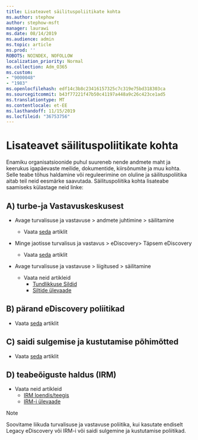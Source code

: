```yaml
---
title: Lisateavet säilituspoliitikate kohta
ms.author: stephow
author: stephow-msft
manager: laurawi
ms.date: 08/14/2019
ms.audience: admin
ms.topic: article
ms.prod: ''
ROBOTS: NOINDEX, NOFOLLOW
localization_priority: Normal
ms.collection: Adm_O365
ms.custom:
- "9000048"
- "1983"
ms.openlocfilehash: edf14c3b8c23416157325c7c319e75bd318303ca
ms.sourcegitcommit: b43f77221f47b50c41197a448a9c26c423ce1ad5
ms.translationtype: MT
ms.contentlocale: et-EE
ms.lasthandoff: 11/15/2019
ms.locfileid: "36753756"
---
```

# <a name="more-info-about-retention-policies"></a>Lisateavet säilituspoliitikate kohta

Enamiku organisatsioonide puhul suureneb nende andmete maht ja keerukus igapäevaste meilide, dokumentide, kiirsõnumite ja muu kohta. Selle teabe tõhus haldamine või reguleerimine on oluline ja säilituspoliitika aitab teil neid eesmärke saavutada. Säilituspoliitika kohta lisateabe saamiseks külastage neid linke:

## <a name="a-from-security-and-compliance-center"></a>A) turbe-ja Vastavuskeskusest

- Avage turvalisuse ja vastavuse > andmete juhtimine > säilitamine
  - Vaata [seda](https://docs.microsoft.com/office365/securitycompliance/retention-policies) artiklit

- Minge jaotisse turvalisus ja vastavus > eDiscovery> Täpsem eDiscovery 
  - Vaata [seda](https://docs.microsoft.com/office365/securitycompliance/ediscovery-cases) artiklit

- Avage turvalisuse ja vastavuse > liigitused > säilitamine
  - Vaata neid artikleid
    - [Tundlikkuse Sildid](https://docs.microsoft.com/office365/securitycompliance/sensitivity-labels)
    - [Siltide ülevaade](https://docs.microsoft.com/office365/securitycompliance/labels)

## <a name="b-legacy-ediscovery-policies"></a>B) pärand eDiscovery poliitikad

- Vaata [seda](https://support.office.com/article/Set-up-an-eDiscovery-Center-in-SharePoint-Online-A18F8975-AA7F-43B4-A7D6-001D14744D8E) artiklit

## <a name="c-site-closure-and-deletion-policies"></a>C) saidi sulgemise ja kustutamise põhimõtted

- Vaata [seda](https://support.office.com/article/Use-policies-for-site-closure-and-deletion-A8280D82-27FD-48C5-9ADF-8A5431208BA5) artiklit  

## <a name="d-information-rights-management-irm"></a>D) teabeõiguste haldus (IRM)

- Vaata neid artikleid
  - [IRM loendis/teegis](https://support.office.com/article/apply-information-rights-management-to-a-list-or-library-3bdb5c4e-94fc-4741-b02f-4e7cc3c54aa1)
  - [IRM-i ülevaade](https://support.office.com/article/create-and-apply-information-management-policies-eb501fe9-2ef6-4150-945a-65a6451ee9e9)

> [!Note]
> Soovitame liikuda turvalisuse ja vastavuse poliitika, kui kasutate endiselt Legacy eDiscovery või IRM-i või saidi sulgemine ja kustutamise poliitikad.
